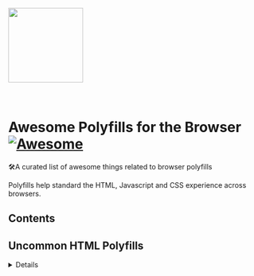   <br>
    <img width="150" height="150" src="https://i.imgur.com/HCClYwF.png" />
  <br>
  <br>
  <br>
</p>

# Awesome Polyfills for the Browser [![Awesome](https://cdn.rawgit.com/sindresorhus/awesome/d7305f38d29fed78fa85652e3a63e154dd8e8829/media/badge.svg)](https://github.com/sindresorhus/awesome)
🛠️A curated list of awesome things related to browser polyfills

Polyfills help standard the HTML, Javascript and CSS experience across browsers. 

## Contents

## Uncommon HTML Polyfills

[<Details>](https://github.com/rstacruz/details-polyfill) - ![#2aed11](https://placehold.it/15/2aed11/000000?text=+) `High Native Support` The `<details>` tag specifies details that the user can view or hide on demand.


> Please don't hesitate to make a PR if you have more resources to share.
